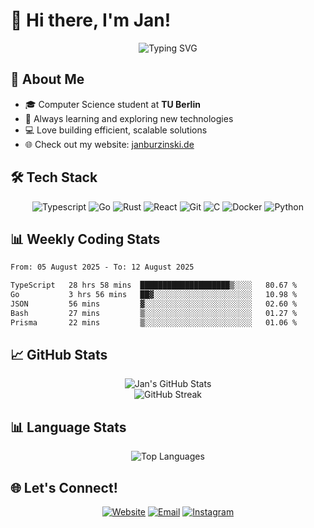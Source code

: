 # 👋 Hi there, I'm Jan!

<div align="center">
  <img src="https://readme-typing-svg.herokuapp.com?font=Fira+Code&pause=1000&width=435&lines=Computer+Science+Student;TypeScript+%2B+Go+Enthusiast;Building+Cool+Things+Daily" alt="Typing SVG" />
</div>

## 🚀 About Me

- 🎓 Computer Science student at **TU Berlin**
- 🌱 Always learning and exploring new technologies
- 💻 Love building efficient, scalable solutions
- 🌐 Check out my website: [janburzinski.de](https://janburzinski.de)

## 🛠️ Tech Stack

<div align="center">
  
![Typescript](https://img.shields.io/badge/-JS/TS-3178C6?style=for-the-badge&logo=typescript&logoColor=white)
![Go](https://img.shields.io/badge/-Go-00ADD8?style=for-the-badge&logo=go&logoColor=white)
![Rust](https://img.shields.io/badge/-Rust-DEA584?style=for-the-badge&logo=rust&logoColor=white)
![React](https://img.shields.io/badge/-React-61DAFB?style=for-the-badge&logo=react&logoColor=black)
![Git](https://img.shields.io/badge/-Git-F05032?style=for-the-badge&logo=git&logoColor=white)
![C](https://img.shields.io/badge/-C-A8B400?style=for-the-badge&logo=c&logoColor=white)
![Docker](https://img.shields.io/badge/-Docker-2496ED?style=for-the-badge&logo=docker&logoColor=white)
![Python](https://img.shields.io/badge/-Python-3776AB?style=for-the-badge&logo=python&logoColor=white)


</div>

## 📊 Weekly Coding Stats

<!--START_SECTION:waka-->

```txt
From: 05 August 2025 - To: 12 August 2025

TypeScript   28 hrs 58 mins  ████████████████████▒░░░░   80.67 %
Go           3 hrs 56 mins   ██▓░░░░░░░░░░░░░░░░░░░░░░   10.98 %
JSON         56 mins         ▓░░░░░░░░░░░░░░░░░░░░░░░░   02.60 %
Bash         27 mins         ▒░░░░░░░░░░░░░░░░░░░░░░░░   01.27 %
Prisma       22 mins         ▒░░░░░░░░░░░░░░░░░░░░░░░░   01.06 %
```

<!--END_SECTION:waka-->

## 📈 GitHub Stats

<div align="center">
  <img src="https://github-readme-stats.vercel.app/api?username=janburzinski&show_icons=true&theme=dark&hide_border=true&bg_color=0D1117&title_color=58A6FF&text_color=C9D1D9&icon_color=58A6FF" alt="Jan's GitHub Stats" />
</div>

<div align="center">
  <img src="https://github-readme-streak-stats.herokuapp.com?user=janburzinski&theme=dark&hide_border=true&background=0D1117&ring=58A6FF&fire=58A6FF&currStreakLabel=58A6FF" alt="GitHub Streak" />
</div>

## 📊 Language Stats

<div align="center">
  <img src="https://github-readme-stats.vercel.app/api/top-langs/?username=janburzinski&layout=compact&theme=dark&hide_border=true&bg_color=0D1117&title_color=58A6FF&text_color=C9D1D9" alt="Top Languages" />
</div>

## 🌐 Let's Connect!

<div align="center">

[![Website](https://img.shields.io/badge/-Website-FF7139?style=for-the-badge&logo=Firefox-Browser&logoColor=white)](https://janburzinski.de)
[![Email](https://img.shields.io/badge/-Email-8B89CC?style=for-the-badge&logo=protonmail&logoColor=white)](mailto:j_burzinski@proton.me)
[![Instagram](https://img.shields.io/badge/-Instagram-1DA1F2?style=for-the-badge&logo=twitter&logoColor=white)](https://instagram.com/janderberliner)

</div>
